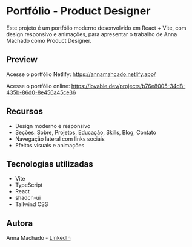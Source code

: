 # Portfólio - Product Designer

Este projeto é um portfólio moderno desenvolvido em React + Vite, com design responsivo e animações, para apresentar o trabalho de Anna Machado como Product Designer.

## Preview


Acesse o portfólio Netlify:
https://annamahcado.netlify.app/

Acesse o portfólio online:
https://lovable.dev/projects/b76e8005-34d8-435b-86d0-8e456a45ce36


## Recursos

- Design moderno e responsivo
- Seções: Sobre, Projetos, Educação, Skills, Blog, Contato
- Navegação lateral com links sociais
- Efeitos visuais e animações

## Tecnologias utilizadas

- Vite
- TypeScript
- React
- shadcn-ui
- Tailwind CSS

## Autora

Anna Machado - [LinkedIn](https://www.linkedin.com/in/machadoanna/)
